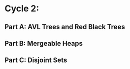 # Cycle 2: 

## Part A: AVL Trees and Red Black Trees
## Part B: Mergeable Heaps
## Part C: Disjoint Sets 